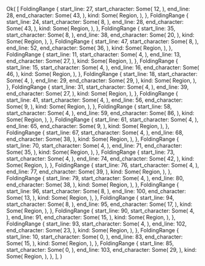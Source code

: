 Ok(
    [
        FoldingRange {
            start_line: 27,
            start_character: Some(
                12,
            ),
            end_line: 28,
            end_character: Some(
                43,
            ),
            kind: Some(
                Region,
            ),
        },
        FoldingRange {
            start_line: 24,
            start_character: Some(
                8,
            ),
            end_line: 28,
            end_character: Some(
                43,
            ),
            kind: Some(
                Region,
            ),
        },
        FoldingRange {
            start_line: 35,
            start_character: Some(
                8,
            ),
            end_line: 38,
            end_character: Some(
                20,
            ),
            kind: Some(
                Region,
            ),
        },
        FoldingRange {
            start_line: 47,
            start_character: Some(
                8,
            ),
            end_line: 52,
            end_character: Some(
                36,
            ),
            kind: Some(
                Region,
            ),
        },
        FoldingRange {
            start_line: 11,
            start_character: Some(
                4,
            ),
            end_line: 13,
            end_character: Some(
                27,
            ),
            kind: Some(
                Region,
            ),
        },
        FoldingRange {
            start_line: 15,
            start_character: Some(
                4,
            ),
            end_line: 16,
            end_character: Some(
                46,
            ),
            kind: Some(
                Region,
            ),
        },
        FoldingRange {
            start_line: 18,
            start_character: Some(
                4,
            ),
            end_line: 29,
            end_character: Some(
                29,
            ),
            kind: Some(
                Region,
            ),
        },
        FoldingRange {
            start_line: 31,
            start_character: Some(
                4,
            ),
            end_line: 39,
            end_character: Some(
                27,
            ),
            kind: Some(
                Region,
            ),
        },
        FoldingRange {
            start_line: 41,
            start_character: Some(
                4,
            ),
            end_line: 56,
            end_character: Some(
                9,
            ),
            kind: Some(
                Region,
            ),
        },
        FoldingRange {
            start_line: 58,
            start_character: Some(
                4,
            ),
            end_line: 59,
            end_character: Some(
                86,
            ),
            kind: Some(
                Region,
            ),
        },
        FoldingRange {
            start_line: 61,
            start_character: Some(
                4,
            ),
            end_line: 65,
            end_character: Some(
                9,
            ),
            kind: Some(
                Region,
            ),
        },
        FoldingRange {
            start_line: 67,
            start_character: Some(
                4,
            ),
            end_line: 68,
            end_character: Some(
                38,
            ),
            kind: Some(
                Region,
            ),
        },
        FoldingRange {
            start_line: 70,
            start_character: Some(
                4,
            ),
            end_line: 71,
            end_character: Some(
                35,
            ),
            kind: Some(
                Region,
            ),
        },
        FoldingRange {
            start_line: 73,
            start_character: Some(
                4,
            ),
            end_line: 74,
            end_character: Some(
                42,
            ),
            kind: Some(
                Region,
            ),
        },
        FoldingRange {
            start_line: 76,
            start_character: Some(
                4,
            ),
            end_line: 77,
            end_character: Some(
                39,
            ),
            kind: Some(
                Region,
            ),
        },
        FoldingRange {
            start_line: 79,
            start_character: Some(
                4,
            ),
            end_line: 80,
            end_character: Some(
                38,
            ),
            kind: Some(
                Region,
            ),
        },
        FoldingRange {
            start_line: 96,
            start_character: Some(
                8,
            ),
            end_line: 100,
            end_character: Some(
                13,
            ),
            kind: Some(
                Region,
            ),
        },
        FoldingRange {
            start_line: 94,
            start_character: Some(
                8,
            ),
            end_line: 95,
            end_character: Some(
                17,
            ),
            kind: Some(
                Region,
            ),
        },
        FoldingRange {
            start_line: 90,
            start_character: Some(
                4,
            ),
            end_line: 91,
            end_character: Some(
                15,
            ),
            kind: Some(
                Region,
            ),
        },
        FoldingRange {
            start_line: 93,
            start_character: Some(
                4,
            ),
            end_line: 102,
            end_character: Some(
                23,
            ),
            kind: Some(
                Region,
            ),
        },
        FoldingRange {
            start_line: 10,
            start_character: Some(
                0,
            ),
            end_line: 83,
            end_character: Some(
                15,
            ),
            kind: Some(
                Region,
            ),
        },
        FoldingRange {
            start_line: 85,
            start_character: Some(
                0,
            ),
            end_line: 103,
            end_character: Some(
                29,
            ),
            kind: Some(
                Region,
            ),
        },
    ],
)